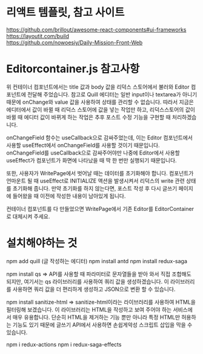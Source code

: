 # 리액트 템플릿, 참고 사이트

https://github.com/brillout/awesome-react-components#ui-frameworks \
https://layoutit.com/build \
https://github.com/nowoesiy/Daily-Mission-Front-Web


# Editorcontainer.js 참고사항

위 컨테이너 컴포넌트에서는 title 값과 body 값을 리덕스 스토어에서 불러와 Editor 컴포넌트에 전달해 주었습니다.
참고로 Quill 에디터는 일반 input이나 textarea가 아니기 때문에 onChange와 value 값을 사용하여 상태를 관리할 수 없습니다.
따라서 지금은 에디터에서 값이 바뀔 때 리덕스 스토어에 값을 넣는 작업만 하고, 리덕스스토어의 값이 바뀔 때 에디터 값이 바뀌게 하는
작업은 추후 포스트 수정 기능을 구현할 때 처리하겠습니다.

onChangeField 함수는 useCallback으로 감싸주었는데, 이는 Editor 컴포넌트에서 사용할 useEffect에서 onChangeField를 사용할 것이기
때문입니다. onChangeField를 useCallback으로 감싸주어야만 나중에 Editor에서 사용할 useEffect가 컴포넌트가 화면에 나타났을 때
딱 한 번만 실행되기 때문입니다.

또한, 사용자가 WritePage에서 벗어날 때는 데이터를 초기화해야 합니다. 컴포넌트가 언마운트 될 때 useEffect로 INITIALIZE 액션을
발생시켜서 리덕스의 write 관련 상태를 초기화해 줍니다. 만약 초기화를 하지 않는다면, 포스트 작성 후 다시 글쓰기 페이지에 들어왔을 때
이전에 작성한 내용이 남아있게 됩니다.

컨테이너 컴포넌트를 다 만들었으면 WritePage에서 기존 Editor를 EditorContainer로 대체시켜 주세요.

# 설치해야하는 것
npm add quill (글 작성하는 에디터)
npm install antd
npm install redux-saga

npm install qs 
=> API를 사용할 때 파라미터로 문자열들을 받아 와서 직접 조합해도 되지만, 여기서는 qs 라이브러리를 사용하여 쿼리 값을
생성하겠습니다. 이 라이브러리를 사용하면 쿼리 값을 더 편리하게 생성하고 JSON으로 변환 할 수 있습니다.

npm install sanitize-html
=> sanitize-html이라는 라이브러리를 사용하여 HTML을 필터링해 보겠습니다. 이 라이브러리는 HTML을 작성하고 보여 주어야 하는 서비스에서 매우 유용합니다. 단순히 HTML을 제거하는 기능 뿐만 아니라 특정 HTML만 허용하는 기능도 있기 때문에 글쓰기 API에서 사용하면 손쉽게악성 스크립트 삽입을 막을 수 있습니다.

npm i redux-actions
npm i redux-saga-effects